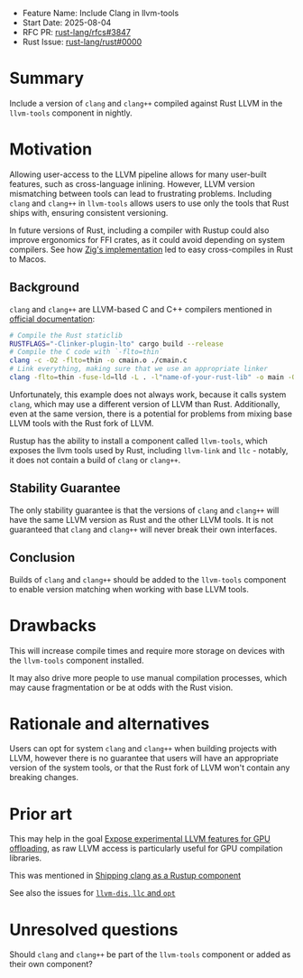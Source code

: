 - Feature Name: Include Clang in llvm-tools
- Start Date: 2025-08-04
- RFC PR: [rust-lang/rfcs#3847]()
- Rust Issue: [rust-lang/rust#0000](https://github.com/rust-lang/rust/issues/0000)

# Summary
[summary]: #summary

Include a version of `clang` and `clang++` compiled against Rust LLVM in the `llvm-tools` component in nightly.

# Motivation
[motivation]: #motivation

Allowing user-access to the LLVM pipeline allows for many user-built features, such as cross-language inlining. However, LLVM version mismatching between tools can lead to frustrating problems. Including `clang` and `clang++` in `llvm-tools` allows users to use only the tools that Rust ships with, ensuring consistent versioning.

In future versions of Rust, including a compiler with Rustup could also improve ergonomics for FFI crates, as it could avoid depending on system compilers. See how [Zig's implementation](https://actually.fyi/posts/zig-makes-rust-cross-compilation-just-work/) led to easy cross-compiles in Rust to Macos.

## Background

`clang` and `clang++` are LLVM-based C and C++ compilers mentioned in [official documentation](https://doc.rust-lang.org/rustc/linker-plugin-lto.html):
```bash
# Compile the Rust staticlib
RUSTFLAGS="-Clinker-plugin-lto" cargo build --release
# Compile the C code with `-flto=thin`
clang -c -O2 -flto=thin -o cmain.o ./cmain.c
# Link everything, making sure that we use an appropriate linker
clang -flto=thin -fuse-ld=lld -L . -l"name-of-your-rust-lib" -o main -O2 ./cmain.o
```
Unfortunately, this example does not always work, because it calls system `clang`, which may use a different version of LLVM than Rust. Additionally, even at the same version, there is a potential for problems from mixing base LLVM tools with the Rust fork of LLVM.

Rustup has the ability to install a component called `llvm-tools`, which exposes the llvm tools used by Rust, including `llvm-link` and `llc` - notably, it does not contain a build of `clang` or `clang++`.

## Stability Guarantee

The only stability guarantee is that the versions of `clang` and `clang++` will have the same LLVM version as Rust and the other LLVM tools. It is not guaranteed that `clang` and `clang++` will never break their own interfaces.

## Conclusion

Builds of `clang` and `clang++` should be added to the `llvm-tools` component to enable version matching when working with base LLVM tools.

# Drawbacks
[drawbacks]: #drawbacks

This will increase compile times and require more storage on devices with the `llvm-tools` component installed.

It may also drive more people to use manual compilation processes, which may cause fragmentation or be at odds with the Rust vision.

# Rationale and alternatives
[rationale-and-alternatives]: #rationale-and-alternatives

Users can opt for system `clang` and `clang++` when building projects with LLVM, however there is no guarantee that users will have an appropriate version of the system tools, or that the Rust fork of LLVM won't contain any breaking changes.

# Prior art
[prior-art]: #prior-art

This may help in the goal [Expose experimental LLVM features for GPU offloading](https://rust-lang.github.io/rust-project-goals/2025h1/GPU-Offload.html), as raw LLVM access is particularly useful for GPU compilation libraries.

This was mentioned in [Shipping clang as a Rustup component](https://github.com/rust-lang/rust/issues/56371)

See also the issues for [`llvm-dis`, `llc` and `opt`](https://github.com/rust-lang/rust/issues/55890)

# Unresolved questions
[unresolved-questions]: #unresolved-questions

Should `clang` and `clang++` be part of the `llvm-tools` component or added as their own component?
